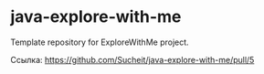# java-explore-with-me

Template repository for ExploreWithMe project.

Ссылка: https://github.com/Sucheit/java-explore-with-me/pull/5
